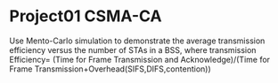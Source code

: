 # Project01 CSMA-CA
Use Mento-Carlo simulation to demonstrate the average transmission efficiency versus the number of STAs in a BSS, where transmission Efficiency=  (Time for Frame Transmission and Acknowledge)/(Time for Frame Transmission+Overhead(SIFS,DIFS,contention))
